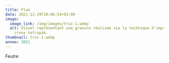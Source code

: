```yaml
---
title: Fluo
date: 2021-12-29T20:06:54+03:00
image:
  image_link: /img/images/truc-1.webp
  alt: Visuel représentant une gravure réalisée via la technique d'impression en
    creux tetrapak.
thumbnail: truc-1.webp
annee: 2021
---
```

Feutre
